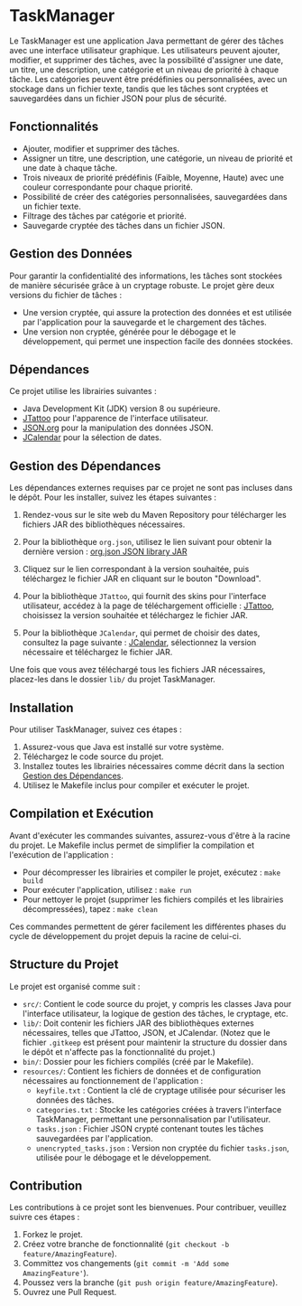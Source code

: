 # TaskManager

Le TaskManager est une application Java permettant de gérer des tâches avec une interface utilisateur graphique. Les utilisateurs peuvent ajouter, modifier, et supprimer des tâches, avec la possibilité d'assigner une date, un titre, une description, une catégorie et un niveau de priorité à chaque tâche. Les catégories peuvent être prédéfinies ou personnalisées, avec un stockage dans un fichier texte, tandis que les tâches sont cryptées et sauvegardées dans un fichier JSON pour plus de sécurité.

## Fonctionnalités

- Ajouter, modifier et supprimer des tâches.
- Assigner un titre, une description, une catégorie, un niveau de priorité et une date à chaque tâche.
- Trois niveaux de priorité prédéfinis (Faible, Moyenne, Haute) avec une couleur correspondante pour chaque priorité.
- Possibilité de créer des catégories personnalisées, sauvegardées dans un fichier texte.
- Filtrage des tâches par catégorie et priorité.
- Sauvegarde cryptée des tâches dans un fichier JSON.

## Gestion des Données

Pour garantir la confidentialité des informations, les tâches sont stockées de manière sécurisée grâce à un cryptage robuste. Le projet gère deux versions du fichier de tâches :

- Une version cryptée, qui assure la protection des données et est utilisée par l'application pour la sauvegarde et le chargement des tâches.
- Une version non cryptée, générée pour le débogage et le développement, qui permet une inspection facile des données stockées.

## Dépendances

Ce projet utilise les librairies suivantes :

- Java Development Kit (JDK) version 8 ou supérieure.
- [JTattoo](http://www.jtattoo.net/) pour l'apparence de l'interface utilisateur.
- [JSON.org](https://www.json.org/json-fr.html) pour la manipulation des données JSON.
- [JCalendar](https://toedter.com/jcalendar/) pour la sélection de dates.

## Gestion des Dépendances

Les dépendances externes requises par ce projet ne sont pas incluses dans le dépôt. Pour les installer, suivez les étapes suivantes :

1. Rendez-vous sur le site web du Maven Repository pour télécharger les fichiers JAR des bibliothèques nécessaires.

2. Pour la bibliothèque `org.json`, utilisez le lien suivant pour obtenir la dernière version : [org.json JSON library JAR](https://mvnrepository.com/artifact/org.json/json)

3. Cliquez sur le lien correspondant à la version souhaitée, puis téléchargez le fichier JAR en cliquant sur le bouton "Download".

4. Pour la bibliothèque `JTattoo`, qui fournit des skins pour l'interface utilisateur, accédez à la page de téléchargement officielle : [JTattoo](http://www.jtattoo.net/Download.html), choisissez la version souhaitée et téléchargez le fichier JAR.

5. Pour la bibliothèque `JCalendar`, qui permet de choisir des dates, consultez la page suivante : [JCalendar](https://toedter.com/jcalendar/), sélectionnez la version nécessaire et téléchargez le fichier JAR.

Une fois que vous avez téléchargé tous les fichiers JAR nécessaires, placez-les dans le dossier `lib/` du projet TaskManager.

## Installation

Pour utiliser TaskManager, suivez ces étapes :

1. Assurez-vous que Java est installé sur votre système.
2. Téléchargez le code source du projet.
3. Installez toutes les librairies nécessaires comme décrit dans la section [Gestion des Dépendances](#gestion-des-dépendances).
4. Utilisez le Makefile inclus pour compiler et exécuter le projet.

## Compilation et Exécution

Avant d'exécuter les commandes suivantes, assurez-vous d'être à la racine du projet. Le Makefile inclus permet de simplifier la compilation et l'exécution de l'application :

- Pour décompresser les librairies et compiler le projet, exécutez : `make build`
- Pour exécuter l'application, utilisez : `make run`
- Pour nettoyer le projet (supprimer les fichiers compilés et les librairies décompressées), tapez : `make clean`

Ces commandes permettent de gérer facilement les différentes phases du cycle de développement du projet depuis la racine de celui-ci.

## Structure du Projet

Le projet est organisé comme suit :

- `src/`: Contient le code source du projet, y compris les classes Java pour l'interface utilisateur, la logique de gestion des tâches, le cryptage, etc.
- `lib/`: Doit contenir les fichiers JAR des bibliothèques externes nécessaires, telles que JTattoo, JSON, et JCalendar. (Notez que le fichier `.gitkeep` est présent pour maintenir la structure du dossier dans le dépôt et n'affecte pas la fonctionnalité du projet.)
- `bin/`: Dossier pour les fichiers compilés (créé par le Makefile).
- `resources/`: Contient les fichiers de données et de configuration nécessaires au fonctionnement de l'application :
  - `keyfile.txt` : Contient la clé de cryptage utilisée pour sécuriser les données des tâches.
  - `categories.txt` : Stocke les catégories créées à travers l'interface TaskManager, permettant une personnalisation par l'utilisateur.
  - `tasks.json` : Fichier JSON crypté contenant toutes les tâches sauvegardées par l'application.
  - `unencrypted_tasks.json` : Version non cryptée du fichier `tasks.json`, utilisée pour le débogage et le développement.

## Contribution

Les contributions à ce projet sont les bienvenues. Pour contribuer, veuillez suivre ces étapes :

1. Forkez le projet.
2. Créez votre branche de fonctionnalité (`git checkout -b feature/AmazingFeature`).
3. Committez vos changements (`git commit -m 'Add some AmazingFeature'`).
4. Poussez vers la branche (`git push origin feature/AmazingFeature`).
5. Ouvrez une Pull Request.
